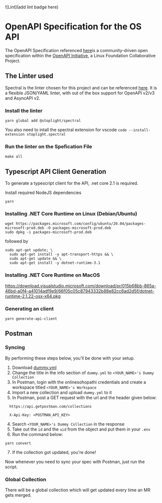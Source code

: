 ![Lint](add lint badge here)

# OpenAPI Specification for the OS API

The OpenAPI Specification referenced [here](https://github.com/OAI/OpenAPI-Specification)is a community-driven open specification within the [OpenAPI Initiative](https://www.openapis.org/), a Linux Foundation Collaborative Project.

## The Linter used

Spectral is the linter chosen for this project and can be referenced [here](https://github.com/stoplightio/spectral). It is a flexible JSON/YAML linter, with out of the box support for OpenAPI v2/v3 and AsyncAPI v2.

### Install the linter

```
yarn global add @stoplight/spectral
```

You also need to intall the spectral extension for vscode
`code --install-extension stoplight.spectral`

### Run the linter on the Spefication File

```
make all
```

## Typescript API Client Generation

To generate a typescript client for the API, .net core 2.1 is required.

Install required NodeJS dependencies

```
yarn
```

### Installing .NET Core Runtime on Linux (Debian/Ubuntu)

```
wget https://packages.microsoft.com/config/ubuntu/20.04/packages-microsoft-prod.deb -O packages-microsoft-prod.deb
sudo dpkg -i packages-microsoft-prod.deb
```

followed by

```
sudo apt-get update; \
  sudo apt-get install -y apt-transport-https && \
  sudo apt-get update && \
  sudo apt-get install -y dotnet-runtime-3.1
```

### Installing .NET Core Runtime on MacOS

https://download.visualstudio.microsoft.com/download/pr/015b68bb-865a-46bd-a0f4-a41014adf9e9/66f05c05c87943332b88e82cc6ad2d5f/dotnet-runtime-2.1.22-osx-x64.pkg

### Generating an client

```
yarn generate-api-client
```

## Postman

### Syncing

By performing these steps below, you'll be done with your setup.

1. Download [dummy.yml](https://gist.github.com/tasinhoque/ec998ca12b750fd30f614073a2975f00)
2. Change the title in the info section of `dummy.yml` to `<YOUR_NAME>'s Dummy Collection`
3. In Postman, login with the onlinesohopathi credentials and
   create a workspace titled `<YOUR_NAME>'s Workspace`
4. Import a new collection and upload `dummy.yml` to it
5. In Postman, post a GET request with the url and the header given below:

```
  https://api.getpostman.com/collections
```

```
  X-Api-Key: <POSTMAN_API_KEY>
```

4. Search `<YOUR_NAME>'s Dummy Collection` in the response
5. Take out the `id` and the `uid` from the object and put them in your `.env`
6. Run the command below:

```
yarn convert
```

7. If the collection got updated, you're done!

Now whenever you need to sync your spec with Postman, just run the script.

### Global Collection

There will be a global collection which will get updated every time an MR gets merged.
